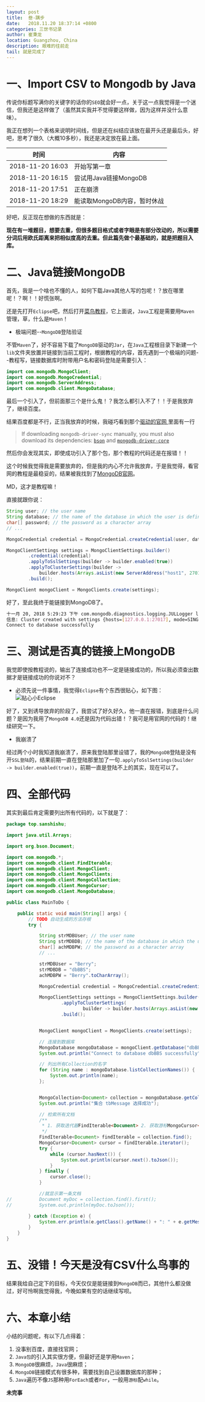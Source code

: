 ```yaml
---
layout: post
title:  叁-蹒步
date:   2018.11.20 18:37:14 +0800
categories: 三世书记录
author: 崔秉龙
location: Guangzhou, China
description: 艰难的往前走
tail: 就是完成了
---
```


# 一、Import CSV to Mongodb by Java

传说你标题写满你的关键字的话你的```SEO```就会好一点，关于这一点我觉得是一个迷信，但我还是这样做了（虽然其实我并不觉得要这样做，因为这样并没什么意味）。

我正在想列一个表格来说明时间线，但是还在纠结应该放在最开头还是最后头，好吧，思考了很久（大概10多秒），我还是决定放在最上面。

| 时间 | 内容 |
| ------ | ------ |
| 2018-11-20 16:03 | 开始写第一章 |
| 2018-11-20 16:15 | 尝试用Java链接MongoDB |
| 2018-11-20 17:51 | 正在崩溃 |
| 2018-11-20 18:29 | 能读取MongoDB内容，暂时休战 |

好吧，反正现在想做的东西就是：

**现在有一堆题目，想要去重，但很多题目格式或者字眼是有部分改动的，所以需要分词后用欧氏距离来把相似度高的去重。但此篇先做个最基础的，就是把题目入库。**

# 二、Java链接MongoDB

首先，我是一个啥也不懂的人，如何下载Java其他人写的包呢！？放在哪里呢！？啊！！好慌张啊。

还是先打开```Eclipse```吧，然后打开[菜鸟教程](http://www.runoob.com/mongodb/mongodb-java.html)，它上面说，```Java```工程是需要用```Maven```管理，草，什么是```Maven```！
- 极端问题--`MongoDB`登陆验证

不管```Maven```了，好不容易下载了`MongoDB`驱动的`Jar`，在`Java`工程根目录下新建一个`lib`文件夹放置并链接到当前工程时，根据教程的内容，首先遇到一个极端的问题--教程写，链接数据库时附带用户名和密码登陆是需要引入：

```java
import com.mongodb.MongoClient;
import com.mongodb.MongoCredential;
import com.mongodb.ServerAddress;
import com.mongodb.client.MongoDatabase;
```

最后一个引入了，但前面那三个是什么鬼！？我怎么都引入不了！！于是我放弃了，继续百度。

结果百度都是不行，正当我放弃的时候，我碰巧看到那个[驱动的官网
](http://mongodb.github.io/mongo-java-driver/3.9/driver/getting-started/installation/)里面有一行
> If downloading `mongodb-driver-sync` manually, you must also download its dependencies: [`bson`](https://oss.sonatype.org/content/repositories/releases/org/mongodb/bson/3.9.0) and [`mongodb-driver-core`](https://oss.sonatype.org/content/repositories/releases/org/mongodb/mongodb-driver-core/3.9.0)

然后你会发现其实，即使成功引入了那个包，那个教程的代码还是在报错！！

这个时候我觉得我是需要放弃的，但是我的内心不允许我放弃，于是我觉得，看官网的教程是最稳妥的，结果被我找到了[MongoDB官网](http://mongodb.github.io/mongo-java-driver/3.9/driver/tutorials/connect-to-mongodb/)。

MD，这才是教程嘛！

直接就跟你说：

```java
String user; // the user name
String database; // the name of the database in which the user is defined
char[] password; // the password as a character array
// ...

MongoCredential credential = MongoCredential.createCredential(user, database, password);

MongoClientSettings settings = MongoClientSettings.builder()
        .credential(credential)
        .applyToSslSettings(builder -> builder.enabled(true))
        .applyToClusterSettings(builder ->
            builder.hosts(Arrays.asList(new ServerAddress("host1", 27017))))
        .build();

MongoClient mongoClient = MongoClients.create(settings);
```

好了，至此我终于能链接到MongoDB了。

```bash
十一月 20, 2018 5:29:23 下午 com.mongodb.diagnostics.logging.JULLogger log
信息: Cluster created with settings {hosts=[127.0.0.1:27017], mode=SINGLE, requiredClusterType=UNKNOWN, serverSelectionTimeout='30000 ms', maxWaitQueueSize=500}
Connect to database successfully

```

# 三、测试是否真的链接上MongoDB

我觉即使按教程说的，输出了连接成功也不一定是链接成功的，所以我必须查出数据才是链接成功的你说对不？

- 必须先说一件事情，我觉得`Eclipse`有个东西很贴心，如下图：
![贴心小Eclipse](photo/InPost/14763760-edacda124b7b3af1.png)

好了，又到诱导放弃的阶段了，我尝试了好久好久，他一直在报错，到底是什么问题？是因为我用了`MongoDB 4.0`还是因为代码出错！？我可是用官网的代码的！继续研究一下。
- 我崩溃了

经过两个小时我知道我崩溃了，原来我登陆那里设错了，我的`MongoDB`登陆是没有开`SSL登陆`的，结果前期一直在登陆那里加了一句`.applyToSslSettings(builder -> builder.enabled(true))`，前期一直是登陆不上的其实，现在可以了。

# 四、全部代码

其实到最后肯定需要列出所有代码的，以下就是了：

```java
package top.sanshishu;

import java.util.Arrays;

import org.bson.Document;

import com.mongodb.*;
import com.mongodb.client.FindIterable;
import com.mongodb.client.MongoClient;
import com.mongodb.client.MongoClients;
import com.mongodb.client.MongoCollection;
import com.mongodb.client.MongoCursor;
import com.mongodb.client.MongoDatabase;

public class MainToDo {

	public static void main(String[] args) {
		// TODO 自动生成的方法存根
		try {

			String strMDBUser; // the user name
			String strMDBDB; // the name of the database in which the user is defined
			char[] achMDBPW; // the password as a character array
			// ...

			strMDBUser = "Berry";
			strMDBDB = "dbBBS";
			achMDBPW = "Berry".toCharArray();

			MongoCredential credential = MongoCredential.createCredential(strMDBUser, strMDBDB, achMDBPW);

			MongoClientSettings settings = MongoClientSettings.builder().credential(credential)
					.applyToClusterSettings(
							builder -> builder.hosts(Arrays.asList(new ServerAddress("127.0.0.1", 27017))))
					.build();


			MongoClient mongoClient = MongoClients.create(settings);

			// 连接到数据库
			MongoDatabase mongoDatabase = mongoClient.getDatabase("dbBBS");
			System.out.println("Connect to database dbBBS successfully");

			// 列出所有Collection的名字
			for (String name : mongoDatabase.listCollectionNames()) {
			    System.out.println(name);
			};


			MongoCollection<Document> collection = mongoDatabase.getCollection("tbMessage");
			System.out.println("集合 tbMessage 选择成功");

			// 检索所有文档
			/**
			 * 1. 获取迭代器FindIterable<Document> 2. 获取游标MongoCursor<Document> 3. 通过游标遍历检索出的文档集合
			 */
			FindIterable<Document> findIterable = collection.find();
			MongoCursor<Document> cursor = findIterable.iterator();
			try {
				while (cursor.hasNext()) {
					System.out.println(cursor.next().toJson());
				}
			} finally {
				cursor.close();
			}

			//就显示第一条文档
//			Document myDoc = collection.find().first();
//			System.out.println(myDoc.toJson());

		} catch (Exception e) {
			System.err.println(e.getClass().getName() + ": " + e.getMessage());
		}
	}
}

```

# 五、没错！今天是没有CSV什么鸟事的

结果我给自己定下的目标，今天仅仅是能链接到`MongoDB`而已，其他什么都没做过，好可怜啊我觉得我，今晚如果有空的话继续写呗。

# 六、本章小结

小结的问题呢，有以下几点得着：
1. 没事别百度，直接找官网；
1. `Java包`的引入其实很方便，但最好还是学用`Maven`；
2. `MongoDB`很麻烦，`Java`很麻烦；
3. `MongoDB`链接模式有很多种，需要找到自己设置数据库的那种；
5. `Java`遍历不像`JS`那种用`ForEach`或者`For`，一般用`游标`配`while`。

**未完事**